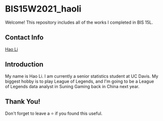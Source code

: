 # BIS15W2021_haoli

Welcome! This repository includes all of the works I completed in BIS 15L.  

## Contact Info

[Hao Li](mailto:hauli@ucdavis.edu)  

## Introduction 

My name is Hao Li. I am currently a senior statistics student at UC Davis. My biggest hobby is to play League of Legends, and I'm going to be a League of Legends data analyst in Suning Gaming back in China next year.

## Thank You!  

Don't forget to leave a ⭐ if you found this useful.